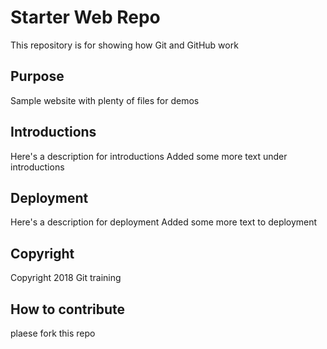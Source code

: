 # Starter Web Repo

This repository is for showing how Git and GitHub work

## Purpose

Sample website with plenty of files for demos

## Introductions

Here's a description for introductions
Added some more text under introductions

## Deployment

Here's a description for deployment
Added some more text to deployment

## Copyright
Copyright 2018 Git training


## How to contribute
plaese fork this repo